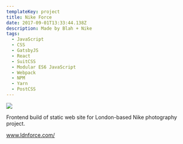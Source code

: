 ```yaml
---
templateKey: project
title: Nike Force
date: 2017-09-01T13:33:44.138Z
description: Made by Blah + Nike
tags:
  - JavaScript
  - CSS
  - GatsbyJS
  - React
  - SuitCSS
  - Modular ES6 JavaScript
  - Webpack
  - NPM
  - Yarn
  - PostCSS
---
```


![](/img/nike.jpg)

Frontend build of static web site for London-based Nike photography project.

www.ldnforce.com/
